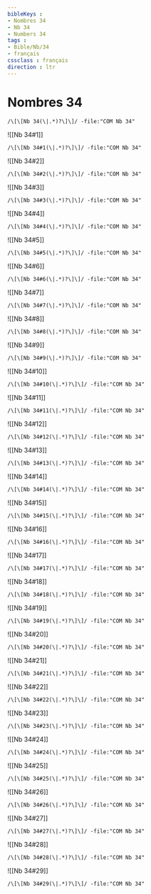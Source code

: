 ```yaml
---
bibleKeys : 
- Nombres 34
- Nb 34
- Numbers 34
tags : 
- Bible/Nb/34
- français
cssclass : français
direction : ltr
---
```


# Nombres 34

```query
/\[\[Nb 34(\|.*)?\]\]/ -file:"COM Nb 34"
```



![[Nb 34#1]]

```query
/\[\[Nb 34#1(\|.*)?\]\]/ -file:"COM Nb 34"
```

![[Nb 34#2]]

```query
/\[\[Nb 34#2(\|.*)?\]\]/ -file:"COM Nb 34"
```

![[Nb 34#3]]

```query
/\[\[Nb 34#3(\|.*)?\]\]/ -file:"COM Nb 34"
```

![[Nb 34#4]]

```query
/\[\[Nb 34#4(\|.*)?\]\]/ -file:"COM Nb 34"
```

![[Nb 34#5]]

```query
/\[\[Nb 34#5(\|.*)?\]\]/ -file:"COM Nb 34"
```

![[Nb 34#6]]

```query
/\[\[Nb 34#6(\|.*)?\]\]/ -file:"COM Nb 34"
```

![[Nb 34#7]]

```query
/\[\[Nb 34#7(\|.*)?\]\]/ -file:"COM Nb 34"
```

![[Nb 34#8]]

```query
/\[\[Nb 34#8(\|.*)?\]\]/ -file:"COM Nb 34"
```

![[Nb 34#9]]

```query
/\[\[Nb 34#9(\|.*)?\]\]/ -file:"COM Nb 34"
```

![[Nb 34#10]]

```query
/\[\[Nb 34#10(\|.*)?\]\]/ -file:"COM Nb 34"
```

![[Nb 34#11]]

```query
/\[\[Nb 34#11(\|.*)?\]\]/ -file:"COM Nb 34"
```

![[Nb 34#12]]

```query
/\[\[Nb 34#12(\|.*)?\]\]/ -file:"COM Nb 34"
```

![[Nb 34#13]]

```query
/\[\[Nb 34#13(\|.*)?\]\]/ -file:"COM Nb 34"
```

![[Nb 34#14]]

```query
/\[\[Nb 34#14(\|.*)?\]\]/ -file:"COM Nb 34"
```

![[Nb 34#15]]

```query
/\[\[Nb 34#15(\|.*)?\]\]/ -file:"COM Nb 34"
```

![[Nb 34#16]]

```query
/\[\[Nb 34#16(\|.*)?\]\]/ -file:"COM Nb 34"
```

![[Nb 34#17]]

```query
/\[\[Nb 34#17(\|.*)?\]\]/ -file:"COM Nb 34"
```

![[Nb 34#18]]

```query
/\[\[Nb 34#18(\|.*)?\]\]/ -file:"COM Nb 34"
```

![[Nb 34#19]]

```query
/\[\[Nb 34#19(\|.*)?\]\]/ -file:"COM Nb 34"
```

![[Nb 34#20]]

```query
/\[\[Nb 34#20(\|.*)?\]\]/ -file:"COM Nb 34"
```

![[Nb 34#21]]

```query
/\[\[Nb 34#21(\|.*)?\]\]/ -file:"COM Nb 34"
```

![[Nb 34#22]]

```query
/\[\[Nb 34#22(\|.*)?\]\]/ -file:"COM Nb 34"
```

![[Nb 34#23]]

```query
/\[\[Nb 34#23(\|.*)?\]\]/ -file:"COM Nb 34"
```

![[Nb 34#24]]

```query
/\[\[Nb 34#24(\|.*)?\]\]/ -file:"COM Nb 34"
```

![[Nb 34#25]]

```query
/\[\[Nb 34#25(\|.*)?\]\]/ -file:"COM Nb 34"
```

![[Nb 34#26]]

```query
/\[\[Nb 34#26(\|.*)?\]\]/ -file:"COM Nb 34"
```

![[Nb 34#27]]

```query
/\[\[Nb 34#27(\|.*)?\]\]/ -file:"COM Nb 34"
```

![[Nb 34#28]]

```query
/\[\[Nb 34#28(\|.*)?\]\]/ -file:"COM Nb 34"
```

![[Nb 34#29]]

```query
/\[\[Nb 34#29(\|.*)?\]\]/ -file:"COM Nb 34"
```

